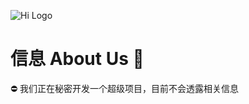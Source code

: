 ![Hi Logo](https://inrhinrh.coding.net/p/tuchuang/d/tuchuang/git/raw/6d1988f4b59e57a1c346934751eedf0a0e25e66a/HiUsersLogo.gif#pic_center)
  

# 信息 About Us 👋

⛔ 我们正在秘密开发一个超级项目，目前不会透露相关信息
